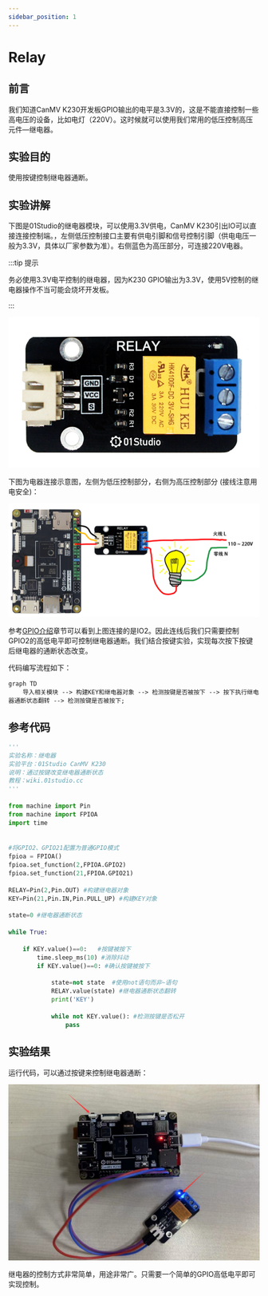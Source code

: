 ```yaml
---
sidebar_position: 1
---
```


# Relay

## 前言
我们知道CanMV K230开发板GPIO输出的电平是3.3V的，这是不能直接控制一些高电压的设备，比如电灯（220V）。这时候就可以使用我们常用的低压控制高压元件—继电器。

## 实验目的
使用按键控制继电器通断。

## 实验讲解

下图是01Studio的继电器模块，可以使用3.3V供电，CanMV K230引出IO可以直接连接控制端。，左侧低压控制接口主要有供电引脚和信号控制引脚（供电电压一般为3.3V，具体以厂家参数为准）。右侧蓝色为高压部分，可连接220V电器。

:::tip 提示

务必使用3.3V电平控制的继电器，因为K230 GPIO输出为3.3V，使用5V控制的继电器操作不当可能会烧坏开发板。

:::

![relay](./img/relay/relay0.png)

下图为电器连接示意图，左侧为低压控制部分，右侧为高压控制部分 (接线注意用电安全)：

![relay](./img/relay/relay1.png)

参考[GPIO介绍](../basic_examples/gpio_intro.md)章节可以看到上图连接的是IO2。因此连线后我们只需要控制GPIO2的高低电平即可控制继电器通断。我们结合按键实验，实现每次按下按键后继电器的通断状态改变。

代码编写流程如下：


```mermaid
graph TD
    导入相关模块 --> 构建KEY和继电器对象 --> 检测按键是否被按下 --> 按下执行继电器通断状态翻转 --> 检测按键是否被按下;
```

## 参考代码

```python
'''
实验名称：继电器
实验平台：01Studio CanMV K230
说明：通过按键改变继电器通断状态
教程：wiki.01studio.cc
'''

from machine import Pin
from machine import FPIOA
import time


#将GPIO2、GPIO21配置为普通GPIO模式
fpioa = FPIOA()
fpioa.set_function(2,FPIOA.GPIO2)
fpioa.set_function(21,FPIOA.GPIO21)

RELAY=Pin(2,Pin.OUT) #构建继电器对象
KEY=Pin(21,Pin.IN,Pin.PULL_UP) #构建KEY对象

state=0 #继电器通断状态

while True:

    if KEY.value()==0:   #按键被按下
        time.sleep_ms(10) #消除抖动
        if KEY.value()==0: #确认按键被按下

            state=not state  #使用not语句而非~语句
            RELAY.value(state) #继电器通断状态翻转
            print('KEY')

            while not KEY.value(): #检测按键是否松开
                pass
```

## 实验结果

运行代码，可以通过按键来控制继电器通断：

![relay](./img/relay/relay2.png)

继电器的控制方式非常简单，用途非常广。只需要一个简单的GPIO高低电平即可实现控制。